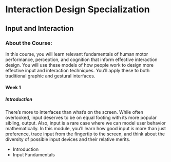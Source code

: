 # Interaction Design Specialization
## Input and Interaction
### About the Course:
In this course, you will learn relevant fundamentals of human motor performance, perception, and cognition that inform effective interaction design. You will use these models of how people work to design more effective input and interaction techniques. You’ll apply these to both traditional graphic and gestural interfaces.

#### Week 1
##### Introduction
There’s more to interfaces than what’s on the screen. While often overlooked, input deserves to be on equal footing with its more popular sibling, output. Also, input is a rare case where we can model user behavior mathematically. In this module, you’ll learn how good input is more than just preference, trace input from the fingertip to the screen, and think about the diversity of possible input devices and their relative merits.

- Introduction
- Input Fundamentals
